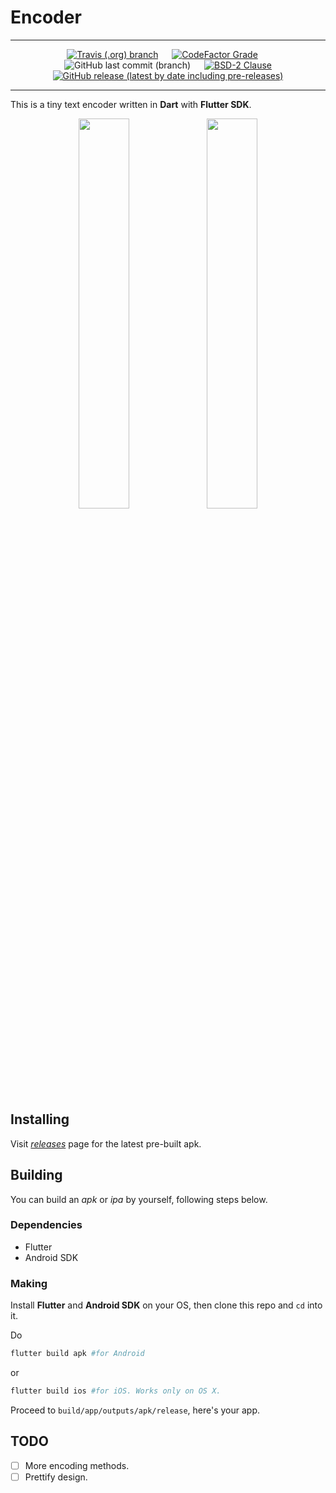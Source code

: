 Encoder
=======
- - -

<p align="center">
  <a href="https://travis-ci.org/llathasa-veleth/encoder"><img alt="Travis (.org) branch" src="https://img.shields.io/travis/llathasa-veleth/encoder/master?style=for-the-badge"></a>
  <a>&emsp;</a>
  <a href="https://github.com/llathasa-veleth/encoder/releases"><img alt="CodeFactor Grade" src="https://img.shields.io/codefactor/grade/github/llathasa-veleth/encoder/master?style=for-the-badge"></a>
  <a>&emsp;</a>
  <a><img alt="GitHub last commit (branch)" src="https://img.shields.io/github/last-commit/llathasa-veleth/encoder/master?style=for-the-badge"></a>
  <a>&emsp;</a>
  <a href="https://github.com/llathasa-veleth/encoder/blob/master/LICENSE"><img alt="BSD-2 Clause" src="https://img.shields.io/github/license/llathasa-veleth/encoder?style=for-the-badge"></a>
  <br/>
  <a href="https://github.com/llathasa-veleth/encoder/releases"><img alt="GitHub release (latest by date including pre-releases)" src="https://img.shields.io/github/v/release/llathasa-veleth/encoder?style=for-the-badge"></a>
</p>

- - -
This is a tiny text encoder written in **Dart** with **Flutter SDK**.

<p align="center" float="left">
  <img src="https://i.imgur.com/HbYIO7e.png" width="40%" />
  <img src="https://i.imgur.com/UOpiRGK.png" width="40%" /> 
</p>

Installing
----------
Visit *[releases](https://github.com/llathasa-veleth/encoder/releases)* page for the latest pre-built apk.

Building
--------
You can build an *apk* or *ipa* by yourself, following steps below.

### Dependencies
  - Flutter
  - Android SDK

### Making
Install **Flutter** and **Android SDK** on your OS, then clone this repo and `cd` into it.

Do
```sh
flutter build apk #for Android
```
or
```sh
flutter build ios #for iOS. Works only on OS X.
```

Proceed to `build/app/outputs/apk/release`, here's your app.

TODO
----
  - [ ] More encoding methods.
  - [ ] Prettify design.
